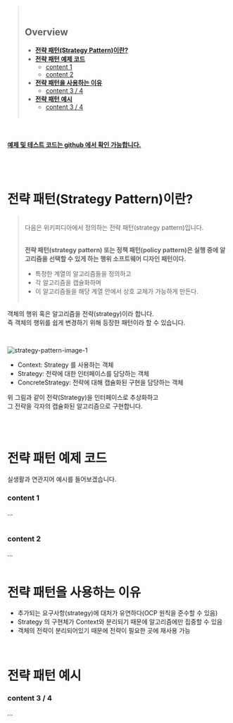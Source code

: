 > <br>
>
> ## **Overview**
>
> - [**전략 패턴(Strategy Pattern)이란?**](#subject-1)
> - [**전략 패턴 예제 코드**](#subject-2)
>   - [content 1](#content-1)
>   - [content 2](#content-2)
> - [**전략 패턴을 사용하는 이유**](#subject-3)
>   - [content 3 / 4](#content-3--4)
> - [**전략 패턴 예시**](#subject-3)
>   - [content 3 / 4](#content-3--4)
> <br><br>

<br />

#### [**예제 및 테스트 코드는 github 에서 확인 가능합니다.**](https://github.com/limwoobin/blog-code-example/tree/master/oop-example/src/main/java/com/example/oopexample/ocp)

<br />
<br />

# **전략 패턴(Strategy Pattern)이란?**

> <br>
> 다음은 위키피디아에서 정의하는 전략 패턴(strategy pattern)입니다.
> <br>
> &nbsp;<br>
>
> **전략 패턴(strategy pattern) 또는 정책 패턴(policy pattern)은 실행 중에 알고리즘을 선택할 수 있게 하는 행위 소프트웨어 디자인 패턴이다.**
>
> - 특정한 계열의 알고리즘들을 정의하고
> - 각 알고리즘을 캡슐화하며
> - 이 알고리즘들을 해당 계열 안에서 상호 교체가 가능하게 만든다.
>   <br><br>

객체의 행위 혹은 알고리즘을 전략(strategy)이라 합니다.  
즉 객체의 행위를 쉽게 변경하기 위해 등장한 패턴이라 할 수 있습니다.

<br>

![strategy-pattern-image-1](https://user-images.githubusercontent.com/28802545/147727923-03894d2d-ba83-478c-8c75-fd95383ac972.png)
<br>

- Context: Strategy 를 사용하는 객체
- Strategy: 전략에 대한 인터페이스를 담당하는 객체
- ConcreteStrategy: 전략에 대해 캡슐화된 구현을 담당하는 객체

위 그림과 같이 전략(Strategy)을 인터페이스로 추상화하고  
그 전략을 각자의 캡슐화된 알고리즘으로 구현합니다.

<br>
<br>

# __전략 패턴 예제 코드__

실생활과 연관지어 예시를 들어보겠습니다.  


### content 1

...
<br>
<br>

### content 2

...
<br>
<br>

# **전략 패턴을 사용하는 이유**

- 추가되는 요구사항(strategy)에 대처가 유연하다(OCP 원칙을 준수할 수 있음)
- Strategy 의 구현체가 Context와 분리되기 때문에 알고리즘에만 집중할 수 있음
- 객체의 전략이 분리되어있기 때문에 전략이 필요한 곳에 재사용 가능

<br>

# **전략 패턴 예시**

### content 3 / 4

...
<br>
